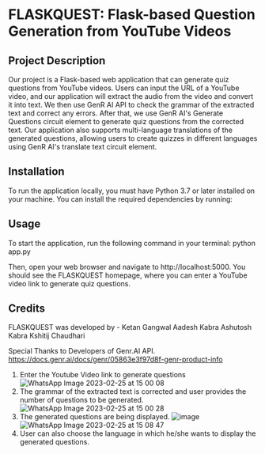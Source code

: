 # FLASKQUEST: Flask-based Question Generation from YouTube Videos

## Project Description
Our project is a Flask-based web application that can generate quiz questions from YouTube videos. Users can input the URL of a YouTube video, and our application will extract the audio from the video and convert it into text. We then use GenR AI API to check the grammar of the extracted text and correct any errors. After that, we use GenR AI's Generate Questions circuit element to generate quiz questions from the corrected text. Our application also supports multi-language translations of the generated questions, allowing users to create quizzes in different languages using GenR AI's translate text circuit element.

## Installation
To run the application locally, you must have Python 3.7 or later installed on your machine. You can install the required dependencies by running:

## Usage
To start the application, run the following command in your terminal:
python app.py

Then, open your web browser and navigate to http://localhost:5000. You should see the FLASKQUEST homepage, where you can enter a YouTube video link to generate quiz questions.

## Credits
FLASKQUEST was developed by - 
Ketan Gangwal
Aadesh Kabra
Ashutosh Kabra
Kshitij Chaudhari

Special Thanks to Developers of Genr.AI API. 
https://docs.genr.ai/docs/genr/05863e3f97d8f-genr-product-info

1. Enter the Youtube Video link to generate questions
![WhatsApp Image 2023-02-25 at 15 00 08](https://user-images.githubusercontent.com/103509365/221349922-7e636e12-49ee-498f-9b3c-9ec75a9faca2.jpg)
2. The grammar of the extracted text is corrected and user provides the number of questions to be generated.
![WhatsApp Image 2023-02-25 at 15 00 28](https://user-images.githubusercontent.com/103509365/221349916-d6b1ae47-4e94-42fd-a457-d11e34608b41.jpg)
3. The generated questions are being displayed.
![image](https://user-images.githubusercontent.com/103509365/221349903-0cee4fbd-996e-4c5e-85b6-4d7290153ec8.png)
![WhatsApp Image 2023-02-25 at 15 08 47](https://user-images.githubusercontent.com/103509365/221350202-3e2706a9-5fa3-412c-b42e-5ca369e4963c.jpg)
4. User can also choose the language in which he/she wants to display the generated questions.



